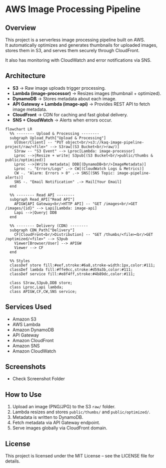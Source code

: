 # AWS Image Processing Pipeline

## Overview
This project is a serverless image processing pipeline built on AWS.  
It automatically optimizes and generates thumbnails for uploaded images, stores them in S3, and serves them securely through CloudFront.  

It also has monitoring with CloudWatch and error notifications via SNS.

## Architecture
- **S3** → Raw image uploads trigger processing.  
- **Lambda (image-processor)** → Resizes images (thumbnail + optimized).  
- **DynamoDB** → Stores metadata about each image.  
- **API Gateway + Lambda (image-api)** → Provides REST API to fetch image metadata.  
- **CloudFront** → CDN for caching and fast global delivery.  
- **SNS + CloudWatch** → Alerts when errors occur.  

```mermaid
flowchart LR
  %% -------- Upload & Processing --------
  subgraph Upload_Path["Upload & Processing"]
    U[User/Client] -- "PUT object<br/>s3://kaq-image-pipeline-project/raw/<file>" --> S3raw[(S3 Bucket<br/>raw/)]
    S3raw -- "S3 Event" --> Lproc[Lambda: image-processor]
    Lproc -->|Resize + write| S3pub[(S3 Bucket<br/>public/thumbs & public/optimized)]
    Lproc -->|Write metadata| DDB[(DynamoDB<br/>ImageMetadata)]
    Lproc -. "Errors/Logs" .-> CW[(CloudWatch Logs & Metrics)]
    CW -. "Alarm: Errors > 0" .-> SNS[(SNS Topic: image-pipeline-alerts)]
    SNS -. "Email Notification" .-> Mail[Your Email]
  end

  %% -------- Read API --------
  subgraph Read_API["Read API"]
    APIGW[API Gateway<br/>HTTP API] -- "GET /images<br/>GET /images/{id}" --> Lapi[Lambda: image-api]
    Lapi -->|Query| DDB
  end

  %% -------- Delivery (CDN) --------
  subgraph CDN_Path["Delivery"]
    CF[CloudFront<br/>Distribution] -- "GET /thumbs/<file><br/>GET /optimized/<file>" --> S3pub
    Viewer[Browser/User] --> APIGW
    Viewer --> CF
  end

  %% Styles
  classDef store fill:#eef,stroke:#6a8,stroke-width:1px,color:#111;
  classDef lambda fill:#ffe9cc,stroke:#d59a3b,color:#111;
  classDef service fill:#e8f4ff,stroke:#4b89dc,color:#111;

  class S3raw,S3pub,DDB store;
  class Lproc,Lapi lambda;
  class APIGW,CF,CW,SNS service;

```


## Services Used
- Amazon S3  
- AWS Lambda  
- Amazon DynamoDB  
- API Gateway  
- Amazon CloudFront  
- Amazon SNS  
- Amazon CloudWatch  

## Screenshots
- Check Screenshot Folder

## How to Use
1. Upload an image (PNG/JPG) to the S3 `raw/` folder.  
2. Lambda resizes and stores `public/thumbs/` and `public/optimized/`.  
3. Metadata is written to DynamoDB.  
4. Fetch metadata via API Gateway endpoint.  
5. Serve images globally via CloudFront domain.  

## License
This project is licensed under the MIT License – see the LICENSE file for details.
